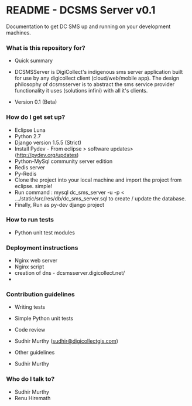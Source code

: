 # README - DCSMS Server v0.1 #

Documentation to get DC SMS up and running on your development machines.

### What is this repository for? ###

* Quick summary
 - DCSMSServer is DigiCollect's indigenous sms server application built for use by any digicollect client (cloud/web/mobile app). The design philosophy of dcsmsserver is to abstract the sms service provider functionality it uses (solutions infini) with all it's clients.

* Version 0.1 (Beta)

### How do I get set up? ###

* Eclipse Luna
* Python 2.7
* Django version 1.5.5 (Strict)
* Install Pydev - From eclipse > software updates> (http://pydev.org/updates)
* Python-MySql community server edition
* Redis server
* Py-Redis
* Clone the project into your local machine and import the project from eclipse. simple!
* Run command : mysql dc_sms_server -u<username> -p<username> < .../static/src/res/db/dc_sms_server.sql 
to create / update the database.
* Finally, Run as py-dev django project

### How to run tests
* Python unit test modules

### Deployment instructions
* Nginx web server
* Nginx script
* creation of dns - dcsmsserver.digicollect.net/
*
### Contribution guidelines ###

* Writing tests
- Simple Python unit tests

* Code review
- Sudhir Murthy (sudhir@digicollectgis.com)

* Other guidelines
- Sudhir Murthy

### Who do I talk to? ###

* Sudhir Murthy
* Renu Hiremath